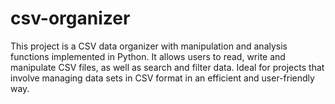 # csv-organizer
This project is a CSV data organizer with manipulation and analysis functions implemented in Python. It allows users to read, write and manipulate CSV files, as well as search and filter data. Ideal for projects that involve managing data sets in CSV format in an efficient and user-friendly way.
